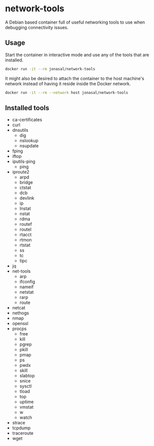 # network-tools
A Debian based container full of useful networking tools to use when debugging
connectivity issues.

## Usage
Start the container in interactive mode and use any of the tools that
are installed.
```bash
docker run -it --rm jonasal/network-tools
```

It might also be desired to attach the container to the host machine's network
instead of having it reside inside the Docker network.
```bash
docker run -it --rm --network host jonasal/network-tools
```

## Installed tools
- ca-certificates
- curl
- dnsutils
    - dig
    - nslookup
    - nsupdate
- fping
- iftop
- iputils-ping
    - ping
- iproute2
    - arpd
    - bridge
    - ctstat
    - dcb
    - devlink
    - ip
    - lnstat
    - nstat
    - rdma
    - routef
    - routel
    - rtacct
    - rtmon
    - rtstat
    - ss
    - tc
    - tipc
- jq
- net-tools
    - arp
    - ifconfig
    - nameif
    - netstat
    - rarp
    - route
- netcat
- nethogs
- nmap
- openssl
- procps
    - free
    - kill
    - pgrep
    - pkill
    - pmap
    - ps
    - pwdx
    - skill
    - slabtop
    - snice
    - sysctl
    - tload
    - top
    - uptime
    - vmstat
    - w
    - watch
- strace
- tcpdump
- traceroute
- wget
